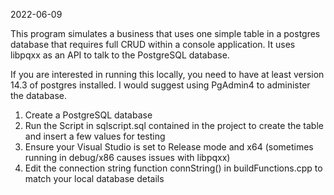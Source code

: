 2022-06-09

This program simulates a business that uses one simple table in a postgres database that requires full CRUD within a console application. It uses libpqxx as an API to talk to the PostgreSQL database. 

If you are interested in running this locally, you need to have at least version 14.3 of postgres installed. I would suggest using PgAdmin4 to administer the database. 

1) Create a PostgreSQL database 
2) Run the Script in sqlscript.sql contained in the project to create the table and insert a few values for testing
3) Ensure your Visual Studio is set to Release mode and x64 (sometimes running in debug/x86 causes issues with libpqxx)
4) Edit the connection string function connString() in buildFunctions.cpp to match your local database details 
